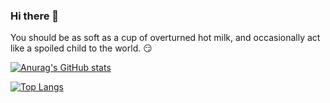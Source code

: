 ### Hi there 👋
You should be as soft as a cup of overturned hot milk, and occasionally act like a spoiled child to the world. :smirk:
<!--
**lengjiaxin/lengjiaxin** is a ✨ _special_ ✨ repository because its `README.md` (this file) appears on your GitHub profile.

Here are some ideas to get you started:

- 🔭 I’m currently working on ...
- 🌱 I’m currently learning ...
- 👯 I’m looking to collaborate on ...
- 🤔 I’m looking for help with ...
- 💬 Ask me about ...
- 📫 How to reach me: ...
- 😄 Pronouns: ...
- ⚡ Fun fact: ...
-->

[![Anurag's GitHub stats](https://github-readme-stats.vercel.app/api?username=lengjiaxin&count_private=true&theme=gruvbox_light)](https://github.com/anuraghazra/github-readme-stats)


[![Top Langs](https://github-readme-stats.vercel.app/api/top-langs/?username=lengjiaxin&count_private=true&layout=compact)](https://github.com/anuraghazra/github-readme-stats)

